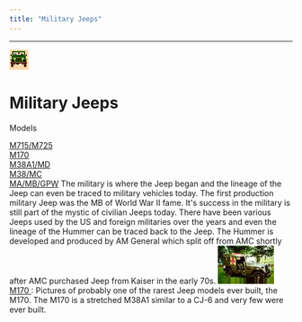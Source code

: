 ```yaml
---
title: "Military Jeeps"
---
```

* * *

![military jeeps](/img/military.gif)

# Military Jeeps

Models   
  
[M715/M725](/models/m715.html)   
[M170](/models/m170.html)   
[M38A1/MD](/models/m38a1.html)   
[M38/MC](/models/m38.html)   
[MA/MB/GPW](/models/mb.html) The military is where the Jeep began and the lineage of the Jeep can even be traced to military vehicles today. The first production military Jeep was the MB of World War II fame. It's success in the military is still part of the mystic of civilian Jeeps today. There have been various Jeeps used by the US and foreign militaries over the years and even the lineage of the Hummer can be traced back to the Jeep. The Hummer is developed and produced by AM General which split off from AMC shortly after AMC purchased Jeep from Kaiser in the early 70s. ![M170](/toc/m170s_.jpg)[ M170 ](/models/m170.html): Pictures of probably one of the rarest Jeep models ever built, the M170. The M170 is a stretched M38A1 similar to a CJ-6 and very few were ever built.